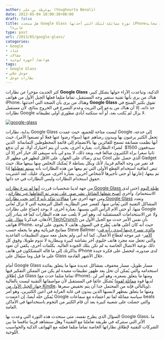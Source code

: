```yaml
---
author: يوغرطة بن علي (Youghourta Benali)
date: 2013-05-04 10:00:38+00:00
draft: false
title: هل ستحدث Google Glass ثورة مماثلة لتلك التي أحدثها iPhone؟ أم أنها مجرد سحابة
  عابرة؟
type: post
url: /2013/05/google-glass/
categories:
- Google
- عتاد
- مقالات
- هواتف/ أجهزة لوحية
tags:
- Google Glass
- جوجل جلاس
- نظارات جوجل
---
```


كثر الحديث مؤخرا عن نظارات **Google Glass** الذكية، وتباعدت الآراء حولها بشكل كبير، هناك من يرى بأنها تقنية ستغير وجه المستقبل، تماما مثلما فعلها الجيل الأول من هواتف iPhone، وهناك من يرى بأن الضجة التي أحدثتها **Google Glass** تفوق بكثير المنتج في حذ ذاته، إلا أن هناك من يدعو إلى التريث وعدم التسرع في الخروج بنتائج، لأن مستقبل نظارات Google لا يزال لم يُكتب بعد، أو أنه ستكتبه أيادي مطوري أولى تطبيقاته.




[![google-glass](https://www.it-scoop.com/wp-content/uploads/2013/05/google-glass.png)
](https://www.it-scoop.com/wp-content/uploads/2013/05/google-glass.png)




بداية، نظارات Google Glass ليست متاحة للجميع، حيث عمدت Google إلى خدعة، تجعل الكثير يرغبون بها ويبدون رضاهم عنها (سواء رضوا عنها فعلا أو تصنعوا الأمر)، حيث أنها نظمت مسابقة تسمح للفائزين بها بالانضمام إلى قائمة المحظوظين الثمانمائة  الذين سيدفعون 1500$  لشراء النظارات. بعبارة أخرى، يجب أن يتم اختيارك أولا، ثم أن تدفع ثانيا سعرا يراه الكثيرون مبالغا فيه، وبعد ذلك، لا يبدو لي بأنه سيبقى لك خيار آخر إلا أن تبدي رضاك على الجهاز، على الأقل لتظهر في مظهر الـ Cool الذي حصل على Gadget قد تغير من وجه العالم قريبا، لأنك وبكل بساطة لا يُمكنك التخلص منها ببيعها مثلا، حيث تنص اتفاقية استخدام القطع الأولى التي تم بيعها من هذه النظارات بأنه [سيتم تعطيلها](http://gizmodo.com/5994953/google-bans-selling-or-lending-of-glass) إذا تم بيعها، إعارتها أو حتى تأجيرها لأشخاص آخرين، بعبارة أخرى، مبروك عليك، لقد اشتريت حقوق استخدام النظارات وليس النظارات في حد ذاتها.




من جهة لدينا شخصيات قررت [أنها لم تنزع نظارات Google Glass طيلة اليوم](https://plus.google.com/+Scobleizer/posts/TcaqNeYJWXo) (حتى لدى الاستحمام)، وأخرى [أصبح شغلها الشاغل نشر صور على تويتر تم التقاطها عبر نظاراته](https://twitter.com/loic) ، ومن جهة أخرى نقرأ [مقالات تؤكد بأنه لا أحد يحب نظارات Google Glass](http://www.businessinsider.com/nobody-really-likes-google-glass-2013-5#ixzz2SGKxQkCx) وتعدد المشاكل التقنية التي يُعاني منها، كقصر عمر البطارية، العلل البرمجية التي لا تزال تُعاني منها، أو حتى آلام الرأس التي يسببها. بعبارة أخرى، لا يوجد إجماع على نظارات Google ولا عن الاستخدامات المستقبلية له، وهو أمر لا يلعب ضد هذه النظارات كما قد يتبادر إلى الأذهان، فيذكرنا [مقال على TechCrunch](http://techcrunch.com/2013/05/03/weve-heard-a-similar-reaction-to-google-glass-somewhere-before/) بأن نفس الأمر حدث مع الجيل الأول من هواتف iPhone، حيث أنه كان أغلى هاتف يُطرح في السوق، هاتف لا يحتوي على لوحة مفاتيح فيزيائية وهو ما يجعله حسب Steve Ballmer -[والذي تسرع حينها ليبدي رأيه في الأمر](http://www.youtube.com/watch?feature=player_embedded&v=eywi0h_Y5_U#at=121)- غير موجه لقطاع الأعمال، كما أنه أتى ولم يحمل معه سوى التطبيقات القاعدية والتي تجعل منه مجرد هاتف خليوي آخر بشاشة كبيرة وببطارية لا تدوم طويلا، وفوق كل ذلك نوعية الاتصال الخاصة به لم تكن بتلك الجودة العالية. بكلمات أخرى، يكفي أن تعود بذاكرتك إلى ما قاله المشككون في هاتف iPhone لدى صدوره، لتحصل على فكرة جيدة على ما قيل وما سيُقال على Glass خلال الأشهر القادمة.




أمام Google Glass مسار طويل، مسار محفوف بمشاكل عديدة منها ما يتعلق بفائدة استخدامه والتي يُمكن أن تحل بعد ظهور تطبيقات مفيدة لم يكن من الممكن التفكير فيها قبل إطلاق Glass (تماما مثلما حدث مع iPhone)، ومنها ما يتعلق بسعره، وهو أمر لن يُشكل عائقا في المستقبل لأن مواصفاتها التقنية ليست بالعالية (لديها قوة [مماثلة لقوة جهاز الجيل الأول من Kindle](http://www.businessinsider.com/nobody-really-likes-google-glass-2013-5#ixzz2SGKxQkCx)، وبالتالي فإنه من المحتمل جدا أن يتم تخفيض سعرها)، ومنها ما يتعلق بمظهر لابسيها الذين يبدون في غاية الغرابة في أعين الكثيرين، وهو أمر يُمكن حله أيضا، إن اعتمدت Google سياسة مماثلة لما تم اعتماده مع سماعات beats والتي حصلت على شعبية كبيرة بعد أن قام الكثير من النجوم باستخدامها في الأماكن العامة.




السؤال الذي يطرح نفسه، متى ستحدث هذه الثورة التي وعدت بها Google Glass، ما الأثر التي ستتركه في طريقة تعاملنا مع التقنية؟ وهل سنشاهد قريبا تنافسا ما بين الشركات التقنية لإطلاق نظاراتها الخاصة تماما مثلما فعلته مع الهواتف الذكية والحواسيب اللوحية.
